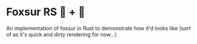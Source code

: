 # Foxsur RS 🔋 + 🦀

An implementation of foxsur in Rust to demonstrate how it'd looks like (sort of as it's quick and dirty rendering for now...)